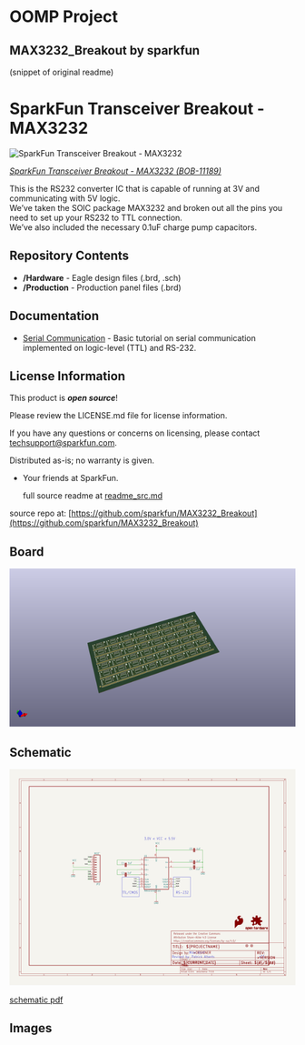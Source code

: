 # OOMP Project  
## MAX3232_Breakout  by sparkfun  
  
(snippet of original readme)  
  
SparkFun Transceiver Breakout - MAX3232  
===============================  
  
![SparkFun Transceiver Breakout - MAX3232](https://cdn.sparkfun.com//assets/parts/6/7/3/8/11189-02a.jpg)  
  
[*SparkFun Transceiver Breakout - MAX3232 (BOB-11189)*](https://www.sparkfun.com/products/11189)  
  
This is the RS232 converter IC that is capable of running at 3V and communicating with 5V logic.  
We’ve taken the SOIC package MAX3232 and broken out all the pins you need to set up your RS232 to TTL connection.   
We’ve also included the necessary 0.1uF charge pump capacitors.   
  
Repository Contents  
-------------------  
* **/Hardware** - Eagle design files (.brd, .sch)  
* **/Production** - Production panel files (.brd)  
  
Documentation  
-------------------  
* [Serial Communication](https://learn.sparkfun.com/tutorials/serial-communication) - Basic tutorial on serial communication implemented on logic-level (TTL) and RS-232.  
  
License Information  
-------------------  
  
This product is _**open source**_!   
  
Please review the LICENSE.md file for license information.   
  
If you have any questions or concerns on licensing, please contact techsupport@sparkfun.com.  
  
Distributed as-is; no warranty is given.  
  
- Your friends at SparkFun.  
  
  full source readme at [readme_src.md](readme_src.md)  
  
source repo at: [https://github.com/sparkfun/MAX3232_Breakout](https://github.com/sparkfun/MAX3232_Breakout)  
## Board  
  
[![working_3d.png](working_3d_600.png)](working_3d.png)  
## Schematic  
  
[![working_schematic.png](working_schematic_600.png)](working_schematic.png)  
  
[schematic pdf](working_schematic.pdf)  
## Images  
